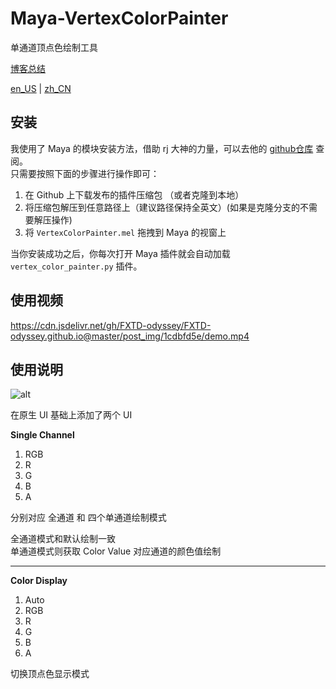 
# Maya-VertexColorPainter

单通道顶点色绘制工具

[博客总结](https://blog.l0v0.com/posts/1cdbfd5e.html)

[en_US](./README.md) | [zh_CN](./README_zh.md)


## 安装 

我使用了 Maya 的模块安装方法，借助 rj 大神的力量，可以去他的 [github仓库](https://github.com/robertjoosten/maya-module-installer) 查阅。    
只需要按照下面的步骤进行操作即可：

1. 在 Github 上下载发布的插件压缩包 （或者克隆到本地）
2. 将压缩包解压到任意路径上（建议路径保持全英文）(如果是克隆分支的不需要解压操作)
3. 将 `VertexColorPainter.mel` 拖拽到 Maya 的视窗上 

当你安装成功之后，你每次打开 Maya 插件就会自动加载 `vertex_color_painter.py` 插件。   

## 使用视频

https://cdn.jsdelivr.net/gh/FXTD-odyssey/FXTD-odyssey.github.io@master/post_img/1cdbfd5e/demo.mp4

## 使用说明

![alt](https://cdn.jsdelivr.net/gh/FXTD-odyssey/FXTD-odyssey.github.io@master/post_img/1cdbfd5e/dfb9ca62bbf7b8121c65dfb559630a1c.jpeg)

在原生 UI 基础上添加了两个 UI

**Single Channel**
1. RGB
2. R
3. G
4. B
5. A

分别对应 全通道 和 四个单通道绘制模式

全通道模式和默认绘制一致  
单通道模式则获取 Color Value 对应通道的颜色值绘制

---

**Color Display**
1. Auto
2. RGB
3. R
4. G
5. B
6. A

切换顶点色显示模式

